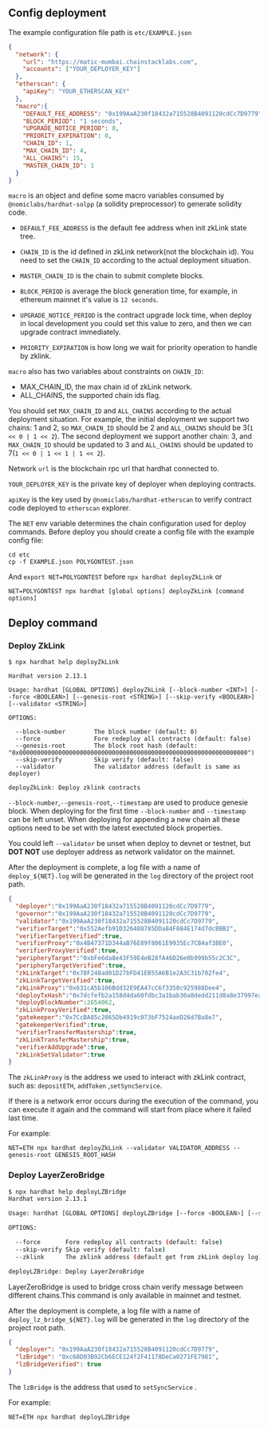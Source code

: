 ## Config deployment
The example configuration file path is `etc/EXAMPLE.json`

```json
{
  "network": {
    "url": "https://matic-mumbai.chainstacklabs.com",
    "accounts": ["YOUR_DEPLOYER_KEY"]
  },
  "etherscan": {
    "apiKey": "YOUR_ETHERSCAN_KEY"
  },
  "macro":{
    "DEFAULT_FEE_ADDRESS": "0x199AaA230f18432a715528B4091120cdCc7D9779",
    "BLOCK_PERIOD": "1 seconds",
    "UPGRADE_NOTICE_PERIOD": 0,
    "PRIORITY_EXPIRATION": 0,
    "CHAIN_ID": 1,
    "MAX_CHAIN_ID": 4,
    "ALL_CHAINS": 15,
    "MASTER_CHAIN_ID": 1
  }
}
```

`macro` is an object and define some macro variables consumed by  `@nomiclabs/hardhat-solpp` (a solidity preprocessor) to generate solidity code.

* `DEFAULT_FEE_ADDRESS` is the default fee address when init zkLink state tree.

* `CHAIN_ID` is the id defined in zkLink network(not the blockchain id). You need to set the `CHAIN_ID` according to the actual deployment situation.

* `MASTER_CHAIN_ID` is the chain to submit complete blocks.

* `BLOCK_PERIOD` is average the block generation time, for example, in ethereum mainnet it's value is `12 seconds`.

* `UPGRADE_NOTICE_PERIOD`  is the contract upgrade lock time, when deploy in local development you could set this value to zero, and then we can upgrade contract immediately.

* `PRIORITY_EXPIRATION` is how long we wait for priority operation to handle by zklink.

`macro` also has two variables about constraints on `CHAIN_ID`:

* MAX_CHAIN_ID, the max chain id of zkLink network.
* ALL_CHAINS, the  supported chain ids flag.

You should set `MAX_CHAIN_ID` and `ALL_CHAINS` according to the actual deployment situation. For example, the initial deployment we support two chains: 1 and 2, so `MAX_CHAIN_ID` should be  2 and `ALL_CHAINS` should be 3(`1 << 0 | 1 << 2`). The second deployment we support another chain: 3, and `MAX_CHAIN_ID` should be updated to  3 and `ALL_CHAINS` should be updated to 7(`1 << 0 | 1 << 1 | 1 << 2`).

Network `url` is the blockchain rpc url that hardhat connected to. 

`YOUR_DEPLOYER_KEY` is the private key of deployer when deploying contracts. 

`apiKey` is the key used by `@nomiclabs/hardhat-etherscan` to verify contract code deployed to `etherscan` explorer.

The `NET` env variable determines the chain configuration used for deploy commands. Before deploy you should create a config file with the example config file:

```shell
cd etc
cp -f EXAMPLE.json POLYGONTEST.json
```

And  `export NET=POLYGONTEST`  before `npx hardhat deployZkLink`  or

```shell
NET=POLYGONTEST npx hardhat [global options] deployZkLink [command options]
```

## Deploy command
### Deploy ZkLink

```shell
$ npx hardhat help deployZkLink

Hardhat version 2.13.1

Usage: hardhat [GLOBAL OPTIONS] deployZkLink [--block-number <INT>] [--force <BOOLEAN>] [--genesis-root <STRING>] [--skip-verify <BOOLEAN>] [--validator <STRING>]

OPTIONS:

  --block-number        The block number (default: 0)
  --force               Fore redeploy all contracts (default: false)
  --genesis-root        The block root hash (default: "0x0000000000000000000000000000000000000000000000000000000000000000")
  --skip-verify         Skip verify (default: false)
  --validator           The validator address (default is same as deployer) 

deployZkLink: Deploy zklink contracts
```

`--block-number`,`--genesis-root`,`--timestamp` are used to produce genesie block. When deploying for the first time `--block-number` and `--timestamp` can be left unset. When deploying for appending a new chain all these options need to be set with the latest exectuted block properties.

You could left `--validator`  be unset when deploy to devnet or testnet, but **DOT NOT**  use deployer address as network validator on the mainnet.

After the deployment is complete, a log file with a name of `deploy_${NET}.log` will be generated in the `log` directory of the project root path. 

```json
{
  "deployer":"0x199AaA230f18432a715528B4091120cdCc7D9779",
  "governor":"0x199AaA230f18432a715528B4091120cdCc7D9779",
  "validator":"0x199AaA230f18432a715528B4091120cdCc7D9779",
  "verifierTarget":"0x552Aefb91D326488785DDa84F884E174d7dcBBB2",
  "verifierTargetVerified":true,
  "verifierProxy":"0x4B47371D344aB76E89f8061E9935Ec7CB4af3BE0",
  "verifierProxyVerified":true,
  "peripheryTarget":"0xbFe6da8e43F59E4eB28fA46D26e0b999b55c2C3C",
  "peripheryTargetVerified":true,
  "zkLinkTarget":"0x78F248ad01D27bFD41EB55A6B1e2A3C31b702fe4",
  "zkLinkTargetVerified":true,
  "zkLinkProxy":"0x631cA5b106Bdd32E9EA47cC6f3350c925988Dee4",
  "deployTxHash":"0x7dcfefb2a158d4da60fdbc3a1bab30a8dedd211d8a8e37997ea709e0d049a32a",
  "deployBlockNumber":2654062,
  "zkLinkProxyVerified":true,
  "gatekeeper":"0x7CcBA85c2865Db4919c073bF7524aeD26d7Ba8e7",
  "gatekeeperVerified":true,
  "verifierTransferMastership":true,
  "zkLinkTransferMastership":true,
  "verifierAddUpgrade":true,
  "zkLinkSetValidator":true
}
```

The `zkLinkProxy`  is the address we used to interact with zkLink contract, such as: `depositETH`, `addToken` ,`setSyncService`.

If there is a network error occurs during the execution of the command, you can execute it again and the command will start from place where it failed last time.

For example:

```shell
NET=ETH npx hardhat deployZkLink --validator VALIDATOR_ADDRESS --genesis-root GENESIS_ROOT_HASH
```

### Deploy LayerZeroBridge

```bash
$ npx hardhat help deployLZBridge
Hardhat version 2.13.1

Usage: hardhat [GLOBAL OPTIONS] deployLZBridge [--force <BOOLEAN>] [--skip-verify <BOOLEAN>] [--zklink <STRING>]

OPTIONS:

  --force       Fore redeploy all contracts (default: false)
  --skip-verify Skip verify (default: false)
  --zklink      The zklink address (default get from zkLink deploy log) 

deployLZBridge: Deploy LayerZeroBridge
```

LayerZeroBridge is used to bridge cross chain verify message between different chains.This command is only available in mainnet and testnet.

After the deployment is complete, a log file with a name of `deploy_lz_bridge_${NET}.log` will be generated in the `log` directory of the project root path. 

```json
{
  "deployer": "0x199AaA230f18432a715528B4091120cdCc7D9779",
  "lzBridge": "0xc68D03B92Cb6ECE124f2F41178DeCa0271FE7981",
  "lzBridgeVerified": true
}
```

The `lzBridge` is the address that used to `setSyncService` .

For example:

```shell
NET=ETH npx hardhat deployLZBridge
```
